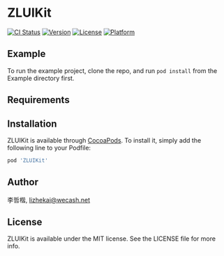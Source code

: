 # ZLUIKit

[![CI Status](https://img.shields.io/travis/李哲楷/ZLUIKit.svg?style=flat)](https://travis-ci.org/李哲楷/ZLUIKit)
[![Version](https://img.shields.io/cocoapods/v/ZLUIKit.svg?style=flat)](https://cocoapods.org/pods/ZLUIKit)
[![License](https://img.shields.io/cocoapods/l/ZLUIKit.svg?style=flat)](https://cocoapods.org/pods/ZLUIKit)
[![Platform](https://img.shields.io/cocoapods/p/ZLUIKit.svg?style=flat)](https://cocoapods.org/pods/ZLUIKit)

## Example

To run the example project, clone the repo, and run `pod install` from the Example directory first.

## Requirements

## Installation

ZLUIKit is available through [CocoaPods](https://cocoapods.org). To install
it, simply add the following line to your Podfile:

```ruby
pod 'ZLUIKit'
```

## Author

李哲楷, lizhekai@wecash.net

## License

ZLUIKit is available under the MIT license. See the LICENSE file for more info.
